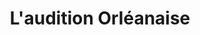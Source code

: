 ---
title: "L'audition Orléanaise"
url: /orleans/laudition-orleanaise-rue-du-cheval-rouge/
shop: les appareils auditifs
---